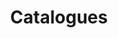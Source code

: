 ---
layout: category
category: catalogue
permalink: /projects/catalogue/index.html
title: Catalogues
---